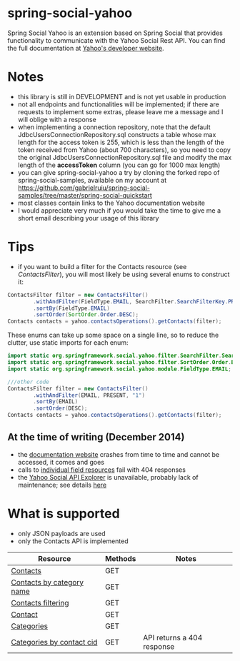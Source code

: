 spring-social-yahoo
===================

Spring Social Yahoo is an extension based on Spring Social that provides functionality to communicate with the Yahoo Social Rest API.
You can find the full documentation at
[Yahoo's developer website](https://developer.yahoo.com/social/rest_api_guide/ysp_api_book.html).


# Notes

- this library is still in DEVELOPMENT and is not yet usable in production
- not all endpoints and functionalities will be implemented; if there are requests to implement some extras,
please leave me a message and I will oblige with a response
- when implementing a connection repository, note that the default JdbcUsersConnectionRepository.sql constructs a table
whose max length for the access token is 255, which is less than the length of the token received from
Yahoo (about 700 characters), so you need to copy the original JdbcUsersConnectionRepository.sql file and modify
the max length of the **accessToken** column (you can go for 1000 max length)
- you can give spring-social-yahoo a try by cloning the forked repo of spring-social-samples, available on my account
at https://github.com/gabrielruiu/spring-social-samples/tree/master/spring-social-quickstart
- most classes contain links to the Yahoo documentation website
- I would appreciate very much if you would take the time to give me a short email describing your usage of this library

# Tips
- if you want to build a filter for the Contacts resource (see *ContactsFilter*), you will most likely be using
several enums to construct it:

```java
ContactsFilter filter = new ContactsFilter()
        .withAndFilter(FieldType.EMAIL, SearchFilter.SearchFilterKey.PRESENT, "1")
        .sortBy(FieldType.EMAIL)
        .sortOrder(SortOrder.Order.DESC);
Contacts contacts = yahoo.contactsOperations().getContacts(filter);
```
These enums can take up some space on a single line, so to reduce the clutter, use static imports for each enum:

```java
import static org.springframework.social.yahoo.filter.SearchFilter.SearchFilterConstraint.PRESENT;
import static org.springframework.social.yahoo.filter.SortOrder.Order.DESC;
import static org.springframework.social.yahoo.module.FieldType.EMAIL;

///other code
ContactsFilter filter = new ContactsFilter()
        .withAndFilter(EMAIL, PRESENT, "1")
        .sortBy(EMAIL)
        .sortOrder(DESC);
Contacts contacts = yahoo.contactsOperations().getContacts(filter);
```

## At the time of writing (December 2014)
- the [documentation website](https://developer.yahoo.com/social/rest_api_guide/ysp_api_book.html) crashes from time to time and cannot be accessed, it comes and goes
- calls to [individual field resources](https://developer.yahoo.com/social/rest_api_guide/field-resource.html) fail
  with 404 responses
- the [Yahoo Social API Explorer](http://ydndemo.com/yahoo_social_api_explorer/) is unavailable, probably lack of
maintenance; see details [here](https://developer.yahoo.com/social/rest_api_guide/api_explorer.html)

# What is supported

- only JSON payloads are used
- only the Contacts API is implemented


| Resource | Methods | Notes
| ------------- |-------------| ------ |
| [Contacts](https://developer.yahoo.com/social/rest_api_guide/contacts-resource.html) | GET | |
| [Contacts by category name](https://developer.yahoo.com/social/rest_api_guide/category-resource.html) | GET | |
| [Contacts filtering](https://developer.yahoo.com/social/rest_api_guide/contacts_resource-filters.html) | GET | |
| [Contact](https://developer.yahoo.com/social/rest_api_guide/contact-resource.html)   | GET | |
| [Categories](https://developer.yahoo.com/social/rest_api_guide/categories-resource.html) | GET |  |
| [Categories by contact cid](https://developer.yahoo.com/social/rest_api_guide/categories-by-contact-id-resource.html) | GET | API returns a 404 response |
